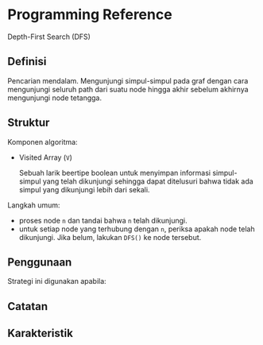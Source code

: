 # Programming Reference

Depth-First Search (DFS)

## Definisi

Pencarian mendalam. Mengunjungi simpul-simpul pada graf dengan cara mengunjungi seluruh path dari suatu node hingga akhir sebelum akhirnya mengunjungi node tetangga.

## Struktur

Komponen algoritma:

- Visited Array (`V`)

    Sebuah larik beertipe boolean untuk menyimpan informasi simpul-simpul yang telah dikunjungi sehingga dapat ditelusuri bahwa tidak ada simpul yang dikunjungi lebih dari sekali.

Langkah umum:

- proses node `n` dan tandai bahwa `n` telah dikunjungi.
- untuk setiap node yang terhubung dengan `n`, periksa apakah node telah dikunjungi. Jika belum, lakukan `DFS()` ke node tersebut.

## Penggunaan

Strategi ini digunakan apabila:

## Catatan

## Karakteristik